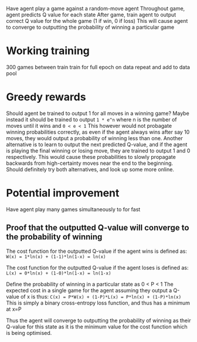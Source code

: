
Have agent play a game against a random-move agent
Throughout game, agent predicts Q value for each state
After game, train agent to output correct Q value for the whole game (1 if win, 0 if loss)
This will cause agent to converge to outputting the probability of winning a particular game


# Working training
300 games between train
train for full epoch on data
repeat and add to data pool


# Greedy rewards
Should agent be trained to output 1 for all moves in a winning game?
Maybe instead it should be trained to output `1 * e^n` where n is the number of moves until it wins and `0 < e < 1`
This however would not probagate winning probabilities correctly, as even if the agent always wins after say 10 moves, they would output a probability of winning less than one.
Another alternative is to learn to output the next predicted Q-value, and if the agent is playing the final winning or losing move, they are trained to output 1 and 0 respectively. This would cause these probabilities to slowly propagate backwards from high-certainty moves near the end to the beginning.
Should definitely try both alternatives, and look up some more online.


# Potential improvement
Have agent play many games simultaneously to for fast 



## Proof that the outputted Q-value will converge to the probability of winning

The cost function for the outputted Q-value if the agent wins is defined as:
    `W(x) = 1*ln(x) + (1-1)*ln(1-x) = ln(x)`

The cost function for the outputted Q-value if the agent loses is defined as:
    `L(x) = 0*ln(x) + (1-0)*ln(1-x) = ln(1-x)`

Define the probability of winning in a particular state as 0 < P < 1
The expected cost in a single game for the agent assuming they output a Q-value of x is thus:
    `C(x) = P*W(x) + (1-P)*L(x) = P*ln(x) + (1-P)*ln(x)`
This is simply a binary cross-entropy loss function, and thus has a minimum at x=P

Thus the agent will converge to outputting the probability of winning as their Q-value for this state
as it is the minimum value for the cost function which is being optimised.

